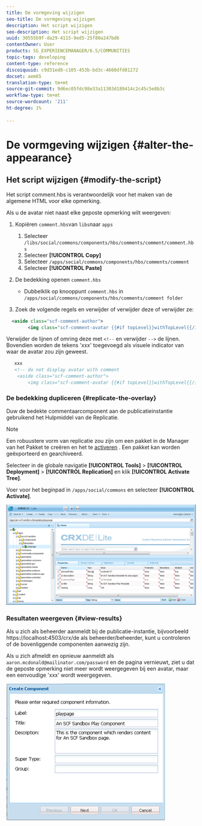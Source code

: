 ```yaml
---
title: De vormgeving wijzigen
seo-title: De vormgeving wijzigen
description: Het script wijzigen
seo-description: Het script wijzigen
uuid: 30555b9f-da29-4115-9ed5-25f80a247bd6
contentOwner: User
products: SG_EXPERIENCEMANAGER/6.5/COMMUNITIES
topic-tags: developing
content-type: reference
discoiquuid: c9d31ed8-c105-453b-bd3c-4660dfd81272
docset: aem65
translation-type: tm+mt
source-git-commit: 9d6ec05fdc98e33a11303d189414c2c45c5e8b3c
workflow-type: tm+mt
source-wordcount: '211'
ht-degree: 1%

---
```



# De vormgeving wijzigen {#alter-the-appearance}

## Het script wijzigen {#modify-the-script}

Het script comment.hbs is verantwoordelijk voor het maken van de algemene HTML voor elke opmerking.

Als u de avatar niet naast elke geposte opmerking wilt weergeven:

1. Kopiëren `comment.hbs`van `libs`naar `apps`

   1. Selecteer `/libs/social/commons/components/hbs/comments/comment/comment.hbs`
   1. Selecteer **[!UICONTROL Copy]**
   1. Selecteer `/apps/social/commons/components/hbs/comments/comment`
   1. Selecteer **[!UICONTROL Paste]**

1. De bedekking openen `comment.hbs`

   * Dubbelklik op knooppunt `comment.hbs` in `/apps/social/commons/components/hbs/comments/comment folder`

1. Zoek de volgende regels en verwijder of verwijder deze of verwijder ze:

```xml
  <aside class="scf-comment-author">
        <img class="scf-comment-avatar {{#if topLevel}}withTopLevel{{/if}}" src="{{author.avatarUrl}}"></img>
```

Verwijder de lijnen of omring deze met `<!--` en verwijder `-->` de lijnen. Bovendien worden de tekens &#39;xxx&#39; toegevoegd als visuele indicator van waar de avatar zou zijn geweest.

```xml
   xxx
   <!-- do not display avatar with comment
    <aside class="scf-comment-author">
        <img class="scf-comment-avatar {{#if topLevel}}withTopLevel{{/if}}" src="{{author.avatarUrl}}"></img>
```

### De bedekking dupliceren {#replicate-the-overlay}

Duw de bedekte commentaarcomponent aan de publicatieinstantie gebruikend het Hulpmiddel van de Replicatie.

>[!NOTE]
>
>Een robuustere vorm van replicatie zou zijn om een pakket in de Manager van het Pakket te creëren en het te [activeren](/help/sites-administering/package-manager.md#replicating-packages) . Een pakket kan worden geëxporteerd en gearchiveerd.


Selecteer in de globale navigatie **[!UICONTROL Tools]** > **[!UICONTROL Deployment]** > **[!UICONTROL Replication]** en klik **[!UICONTROL Activate Tree]**.

Voer voor het beginpad in `/apps/social/commons` en selecteer **[!UICONTROL Activate]**.

![verify-content-template](assets/verify-content-template.png)

### Resultaten weergeven {#view-results}

Als u zich als beheerder aanmeldt bij de publicatie-instantie, bijvoorbeeld https://localhost:4503/crx/de als beheerder/beheerder, kunt u controleren of de bovenliggende componenten aanwezig zijn.

Als u zich afmeldt en opnieuw aanmeldt als `aaron.mcdonald@mailinator.com/password` en de pagina vernieuwt, ziet u dat de geposte opmerking niet meer wordt weergegeven bij een avatar, maar een eenvoudige &#39;xxx&#39; wordt weergegeven.

![create-template-component](assets/create-template-component.png)

